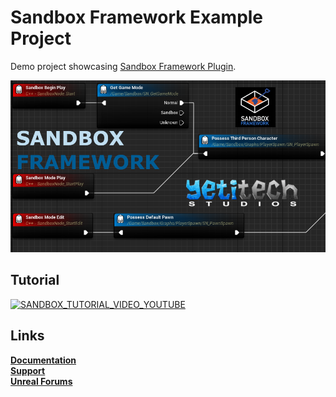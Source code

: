 # Sandbox Framework Example Project

Demo project showcasing [Sandbox Framework Plugin](https://www.unrealengine.com/marketplace/sandbox-framework).

[![Sandbox Featured Image](Image.png)](https://www.unrealengine.com/marketplace/sandbox-framework)

## Tutorial
[![SANDBOX_TUTORIAL_VIDEO_YOUTUBE](https://img.youtube.com/vi/IN_ixKg2rJk/0.jpg)](https://www.youtube.com/watch?v=IN_ixKg2rJk&list=PL7fc8DYE3eVDHilj38pivc4mX_mryXjNh&index=2)

## Links

**[Documentation](https://docs.yetitechstudios.com/)**<br>
**[Support](https://discord.yetitechstudios.com/)**<br>
**[Unreal Forums](https://forums.unrealengine.com/t/sandbox-framework-that-features-custom-asset-and-graph-editor-for-your-game/263565)**

